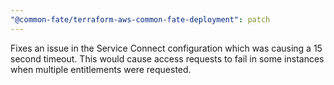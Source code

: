 ```yaml
---
"@common-fate/terraform-aws-common-fate-deployment": patch
---
```


Fixes an issue in the Service Connect configuration which was causing a 15 second timeout. This would cause access requests to fail in some instances when multiple entitlements were requested.
